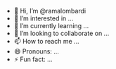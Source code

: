- 👋 Hi, I’m @ramalombardi
- 👀 I’m interested in ...
- 🌱 I’m currently learning ...
- 💞️ I’m looking to collaborate on ...
- 📫 How to reach me ...
- 😄 Pronouns: ...
- ⚡ Fun fact: ...

<!---
ramalombardi/ramalombardi is a ✨ special ✨ repository because its `README.md` (this file) appears on your GitHub profile.
You can click the Preview link to take a look at your changes.
--->

